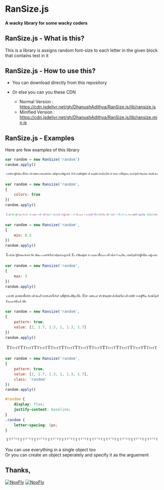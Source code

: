 # RanSize.js
#### A wacky library for some wacky coders 

## RanSize.js - What is this?
This is a library is assigns random font-size to each letter in the given block that contains text in it

## RanSize.js - How to use this?
- You can download directly from this repository 
- Or else you can you these CDN

    - Normal Version   : https://cdn.jsdelivr.net/gh/DhanushAdithya/RanSize.js/lib/ransize.js
    - Minified Version : https://cdn.jsdelivr.net/gh/DhanushAdithya/RanSize.js/lib/ransize.min.js

## RanSize.js - Examples
Here are few examples of this library
```js
var random = new RanSize('random')
random.apply()
```
![random1](./img/random1.png)
```js
var random = new Ransize('random',
{
    colors: true
})
random.apply()
```
![random2](./img/random2.png)
```js
var random = new Ransize('random',
{
    min: 0.5
})
random.apply()
```
![random3](./img/random3.png)
```js
var random = new Ransize('random',
{
    max: 3
})
random.apply()
```
![random4](./img/random4.png)
```js
var random = new Ransize('random',
{
    pattern: true,
    value: [2, 1.7, 1.3, 1, 1.3, 1.7]
})
random.apply()
```
![random5](./img/random5.png)
```js
var random = new Ransize('random',
{
    pattern: true,
    value: [2, 1.7, 1.3, 1, 1.3, 1.7],
    class: 'random'
})
random.apply()
```
```css
#random {
    display: flex;
    justify-content: baseline;
}
.random {
    letter-spacing: 5px;
}
```
![random6](./img/random6.png)

You can use everything in a single object too <br>Or you can create an object seperately and specify it as the arguement

## Thanks,
[![NoxFly](https://avatars2.githubusercontent.com/u/32705400?s=63&v=4)](https://github.com/NoxFly)
[![NoxFly](https://avatars2.githubusercontent.com/u/35851048?s=63&v=4)](https://github.com/Dob6458)

